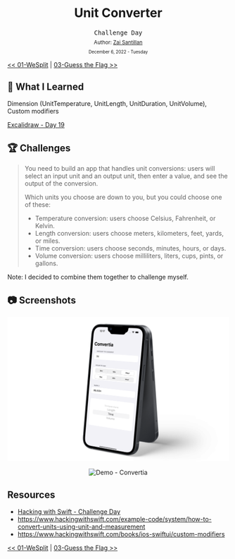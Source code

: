 <div align="center">
  <h1>Unit Converter</h1>
  <samp>Challenge Day</samp>
  <br/>

  <sub>
    Author: <a href="https://github.com/plskz" target="_blank">Zai Santillan</a>
    <br>
    <small>December 6, 2022 - Tuesday</small>
  </sub>
</div>

[<< 01-WeSplit](../01-WeSplit/) | [03-Guess the Flag >>](../03-Guess%20the%20Flag/)

## 📝 What I Learned

Dimension (UnitTemperature, UnitLength, UnitDuration, UnitVolume), Custom modifiers

[Excalidraw - Day 19](https://dub.sh/plskz-100swiftui-challenge-day)

## 🏆 Challenges

> You need to build an app that handles unit conversions: users will select an input unit and an output unit, then enter a value, and see the output of the conversion.
>
> Which units you choose are down to you, but you could choose one of these:
>
> - Temperature conversion: users choose Celsius, Fahrenheit, or Kelvin.
> - Length conversion: users choose meters, kilometers, feet, yards, or miles.
> - Time conversion: users choose seconds, minutes, hours, or days.
> - Volume conversion: users choose milliliters, liters, cups, pints, or gallons.

Note: I decided to combine them together to challenge myself.

## 📷 Screenshots

<div align="center">

![Convertia](./Screenshots/Mockup-Convertia.png)

![Demo - Convertia](./Screenshots/Demo-Convertia.gif)

</div>

## Resources

- [Hacking with Swift - Challenge Day](https://www.hackingwithswift.com/100/swiftui/19)
- https://www.hackingwithswift.com/example-code/system/how-to-convert-units-using-unit-and-measurement
- https://www.hackingwithswift.com/books/ios-swiftui/custom-modifiers

[<< 01-WeSplit](../01-WeSplit/) | [03-Guess the Flag >>](../03-Guess%20the%20Flag/)
